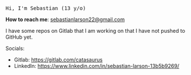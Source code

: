 <p>
<samp>
Hi, I'm Sebastian (13 y/o)

**How to reach me**: sebastianlarson22@gmail.com

I have some repos on Gitlab that I am working on that I have not pushed to GitHub yet.

Socials:
- Gitlab: https://gitlab.com/catasaurus
- LinkedIn: https://www.linkedin.com/in/sebastian-larson-13b5b9269/
</samp>
</p>
